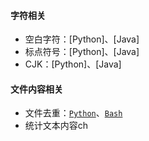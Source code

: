 
#### 字符相关
- 空白字符：[Python]、[Java]
- 标点符号：[Python]、[Java]
- CJK：[Python]、[Java]

#### 文件内容相关
- 文件去重：[`Python`](Python/deduplicate)、[`Bash`](Bash/deduplicate.md)
- 统计文本内容ch

